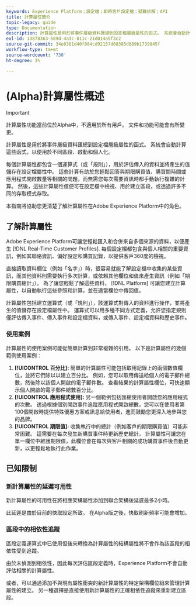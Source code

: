 ```yaml
---
keywords: Experience Platform；設定檔；即時客戶設定檔；疑難排解；API
title: 計算屬性簡介
topic-legacy: guide
type: Documentation
description: 計算屬性是用於將事件層級資料匯總到設定檔層級屬性的函式。 系統會自動計算這些函式，以便用於不同區段、啟動和個人化。
exl-id: 13878363-589d-4a3c-811c-21d014a5f3c2
source-git-commit: 34e0381d40f884cd92157d08385d889b1739845f
workflow-type: tm+mt
source-wordcount: '730'
ht-degree: 1%

---
```


# (Alpha)計算屬性概述

>[!IMPORTANT]
>
>計算屬性功能當前位於Alpha中，不適用於所有用戶。 文件和功能可能會有所變更。

計算屬性是用於將事件層級資料匯總到設定檔層級屬性的函式。 系統會自動計算這些函式，以便用於不同區段、啟動和個人化。

每個計算屬性都包含一個運算式（或「規則」），用於評估傳入的資料並將產生的值儲存在設定檔屬性中。 這些計算有助於您輕鬆回答與期限購買值、購買間時間或應用程式開啟數量等相關的問題，而無需您每次需要資訊時都手動執行複雜的計算。 然後，這些計算屬性值便可在設定檔中檢視、用於建立區段，或透過許多不同的存取模式存取。

本指南將協助您更清楚了解計算屬性在Adobe Experience Platform中的角色。

## 了解計算屬性

Adobe Experience Platform可讓您輕鬆匯入和合併來自多個來源的資料，以便產生 [!DNL Real-Time Customer Profiles]. 每個設定檔都包含與個人相關的重要資訊，例如其聯絡資訊、偏好設定和購買記錄，以提供客戶360度的檢視。

直接讀取資料欄位（例如「名字」）時，很容易就能了解設定檔中收集的某些資訊，而其他資料則需要執行多次計算，或依賴其他欄位和值來產生資訊（例如「期限購買總計」）。 為了讓您輕鬆了解這些資料， [!DNL Platform] 可讓您建立計算屬性，以自動執行這些參照和計算，並在適當欄位中傳回值。

計算屬性包括建立運算式（或「規則」），該運算式對傳入的資料進行操作，並將產生的值儲存在設定檔屬性中。 運算式可以用多種不同方式定義，允許您指定規則僅評估傳入事件、傳入事件和設定檔資料，或傳入事件、設定檔資料和歷史事件。

### 使用案例

計算屬性的使用案例可能從簡單計算到非常複雜的引用。 以下是計算屬性的幾個範例使用案例：

1. **[!UICONTROL 百分比]:** 簡單的計算屬性可能包括取用記錄上的兩個數值欄位，並將它們除以以建立百分比。 例如，您可以取用傳送給個人的電子郵件總數，然後除以該個人開啟的電子郵件數。 查看結果的計算屬性欄位，可快速顯示個人開啟的電子郵件總數百分比。
1. **[!UICONTROL 應用程式使用]:** 另一個範例包括匯總使用者開啟您的應用程式的次數。 透過根據個別開啟事件追蹤應用程式開啟總數，您可以在使用者第100個開啟時提供特殊優惠方案或訊息給使用者，進而鼓勵您更深入地參與您的品牌。
1. **[!UICONTROL 期限值]:** 收集執行中的總計（例如客戶的期限購買值）可能非常困難。 這需要在每次發生新購買事件時更新歷史總計。 計算屬性可讓您在單一欄位中維護期限值，此欄位會在每次與客戶相關的成功購買事件後自動更新，以更輕鬆地執行此作業。

## 已知限制

### 新計算屬性的延遲可用性

新計算屬性的可用性在將相應架構屬性添加到聯合架構後延遲最多2小時。

此延遲是由於目前的快取設定所致。 在Alpha版之後，快取刷新頻率可能會增加。

### 區段中的相依性追蹤

區段定義運算式中已使用但後來轉換為計算屬性的結構屬性將不會作為該區段的相依性受到追蹤。

由於未偵測到相依性，因此每次評估區段定義時，Experience Platform不會自動評估相關的計算屬性。

或者，可以通過添加不與現有屬性衝突的新計算屬性的特定架構欄位組來管理計算屬性的建立。 另一種選擇是直接使用新計算屬性的正確相依性追蹤來重新建立區段。
